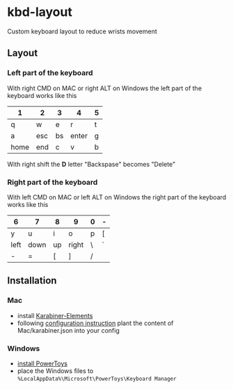 # kbd-layout

Custom keyboard layout to reduce wrists movement

## Layout

### Left part of the keyboard

With right CMD on MAC or right ALT on Windows the left part of the keyboard works like this

|1|2|3|4|5|
|-|-|-|-|-|
|q|w|e|r|t|
|a|esc|bs|enter|g
|home|end|c|v|b|

With right shift the **D** letter "Backspase" becomes "Delete"


### Right part of the keyboard

With left CMD on MAC or left ALT on Windows the right part of the keyboard works like this

|6|7|8|9|0|-|
|-|-|-|-|-|-|
|y|u|i|o|p|[|
|left|down|up|right|\\ |` |
|-|=|[|]|/||

## Installation

### Mac

* install [Karabiner-Elements](https://karabiner-elements.pqrs.org/)
* following [configuration instruction](https://karabiner-elements.pqrs.org/docs/manual/configuration/configure-complex-modifications/) plant the content of Mac/karabiner.json into your config

### Windows

* [install PowerToys](https://learn.microsoft.com/en-us/windows/powertoys/install)
* place the Windows files to `%LocalAppData%\Microsoft\PowerToys\Keyboard Manager`
